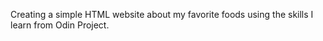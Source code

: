 Creating a simple HTML website about my favorite foods using the skills I learn from Odin Project.

